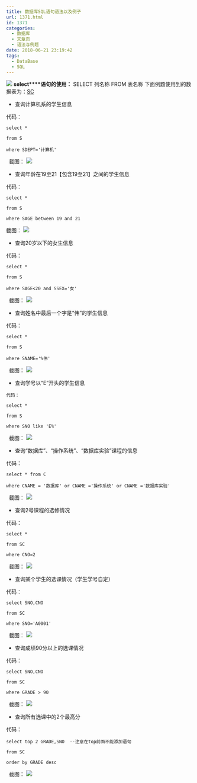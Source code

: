 ```yaml
---
title: 数据库SQL语句语法以及例子
url: 1371.html
id: 1371
categories:
  - 数据库
  - 文章页
  - 语法与例题
date: 2018-06-21 23:19:42
tags:
  - DataBase
  - SQL
---
```


![](http://47.100.4.8/wp-content/uploads/2018/06/QQ图片20180621230739.png) **select****语句的使用：** SELECT 列名称 FROM 表名称 下面例题使用到的数据表为：[SC](http://47.100.4.8/wp-content/uploads/2018/06/SC.xlsx)

*   查询计算机系的学生信息

代码：
```
select *

from S

where SDEPT='计算机'
```
  截图： ![](http://47.100.4.8/wp-content/uploads/2018/06/1.png)

*   查询年龄在19至21【包含19至21】之间的学生信息

代码：  
```
select *

from S

where SAGE between 19 and 21
```
截图： ![](http://47.100.4.8/wp-content/uploads/2018/06/2.png)

*   查询20岁以下的女生信息

代码：
```
select *

from S

where SAGE<20 and SSEX='女'
```
  截图： ![](http://47.100.4.8/wp-content/uploads/2018/06/3.png)

*   查询姓名中最后一个字是“伟”的学生信息

代码：
```
select *

from S

where SNAME='%伟'
```
  截图： ![](http://47.100.4.8/wp-content/uploads/2018/06/4.png)

*   查询学号以“E”开头的学生信息
```
代码：

select *

from S

where SNO like 'E%'
```
  截图： ![](http://47.100.4.8/wp-content/uploads/2018/06/5.png)

*   查询“数据库”、“操作系统”、“数据库实验”课程的信息

代码：
```
select * from C

where CNAME = '数据库' or CNAME ='操作系统' or CNAME ='数据库实验'
```
  截图： ![](http://47.100.4.8/wp-content/uploads/2018/06/6.png)

*   查询2号课程的选修情况

代码：
```
select *

from SC

where CNO=2
```
  截图： ![](http://47.100.4.8/wp-content/uploads/2018/06/7.png)

*   查询某个学生的选课情况（学生学号自定）

代码：
```
select SNO,CNO

from SC

where SNO='A0001'
```
  截图： ![](http://47.100.4.8/wp-content/uploads/2018/06/9.png)

*   查询成绩90分以上的选课情况

代码：
```
select SNO,CNO

from SC

where GRADE > 90
```
  截图： ![](http://47.100.4.8/wp-content/uploads/2018/06/10.png)

*   查询所有选课中的2个最高分

代码：
```
select top 2 GRADE,SNO  --注意在top前面不能添加语句

from SC

order by GRADE desc
```
  截图： ![](http://47.100.4.8/wp-content/uploads/2018/06/11.png)
